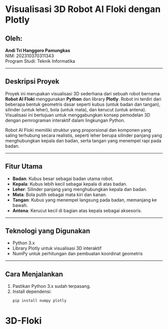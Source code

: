 # Visualisasi 3D Robot AI Floki dengan Plotly

## Oleh:  
**Andi Tri Hanggoro Pamungkas**  
NIM: 202310370311343  
Program Studi: Teknik Informatika

---

## Deskripsi Proyek

Proyek ini merupakan visualisasi 3D sederhana dari sebuah robot bernama **Robot AI Floki** menggunakan **Python** dan library **Plotly**. Robot ini terdiri dari beberapa bentuk geometris dasar seperti kubus (untuk badan dan tangan), silinder (untuk leher), bola (untuk mata), dan kerucut (untuk antena). Visualisasi ini bertujuan untuk menggabungkan konsep pemodelan 3D dengan pemrograman interaktif dalam lingkungan Python.

Robot AI Floki memiliki struktur yang proporsional dan komponen yang saling terhubung secara realistis, seperti leher berupa silinder panjang yang menghubungkan kepala dan badan, serta tangan yang menempel rapi pada badan.

---

## Fitur Utama

- **Badan**: Kubus besar sebagai badan utama robot.
- **Kepala**: Kubus lebih kecil sebagai kepala di atas badan.
- **Leher**: Silinder panjang yang menghubungkan kepala dan badan.
- **Mata**: Bola putih sebagai mata kiri dan kanan.
- **Tangan**: Kubus yang menempel langsung pada badan, memanjang ke bawah.
- **Antena**: Kerucut kecil di bagian atas kepala sebagai aksesoris.

---

## Teknologi yang Digunakan

- Python 3.x  
- Library Plotly untuk visualisasi 3D interaktif  
- NumPy untuk perhitungan dan pembuatan koordinat geometris

---

## Cara Menjalankan

1. Pastikan Python 3.x sudah terpasang.  
2. Install dependensi:  
   ```bash
   pip install numpy plotly
# 3D-Floki
